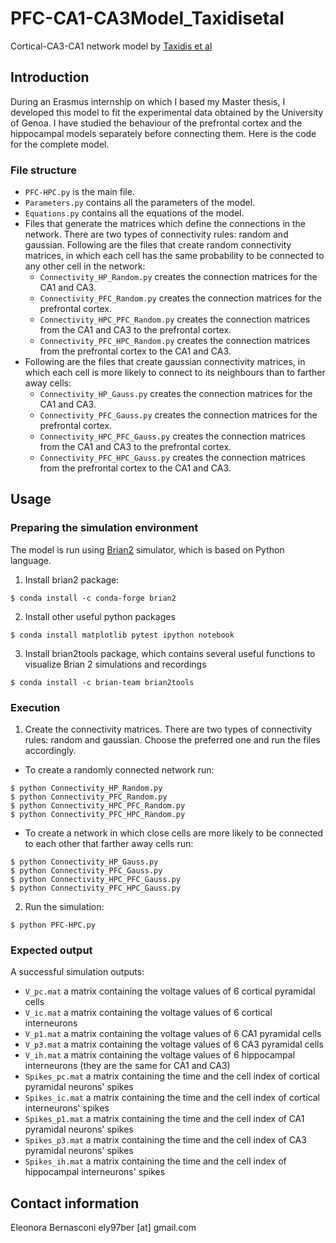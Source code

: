 # PFC-CA1-CA3Model_Taxidisetal
Cortical-CA3-CA1 network model by [Taxidis et al]

## Introduction
During an Erasmus internship on which I based my Master thesis, I developed this model to fit the experimental data obtained by the University of Genoa. 
I have studied the behaviour of the prefrontal cortex and the hippocampal models separately before connecting them. Here is the code for the complete model.

### File structure
- `PFC-HPC.py` is the main file.
- `Parameters.py` contains all the parameters of the model.
- `Equations.py` contains all the equations of the model.
- Files that generate the matrices which define the connections in the network. There are two types of connectivity rules: random and gaussian. Following are the files that create random connectivity matrices, in which each cell has the same probability to be connected to any other cell in the network:
    - `Connectivity_HP_Random.py` creates the connection matrices for the CA1 and CA3.
    - `Connectivity_PFC_Random.py` creates the connection matrices for the prefrontal cortex.
    - `Connectivity_HPC_PFC_Random.py` creates the connection matrices from the CA1 and CA3 to the prefrontal cortex.
    - `Connectivity_PFC_HPC_Random.py` creates the connection matrices from the prefrontal cortex to the CA1 and CA3.
- Following are the files that create gaussian connectivity matrices, in which each cell is more likely to connect to its neighbours than to farther away cells:
    - `Connectivity_HP_Gauss.py` creates the connection matrices for the CA1 and CA3.
    - `Connectivity_PFC_Gauss.py` creates the connection matrices for the prefrontal cortex.
    - `Connectivity_HPC_PFC_Gauss.py` creates the connection matrices from the CA1 and CA3 to the prefrontal cortex.
    - `Connectivity_PFC_HPC_Gauss.py` creates the connection matrices from the prefrontal cortex to the CA1 and CA3.

## Usage

### Preparing the simulation environment

The model is run using [Brian2] simulator, which is based on Python language. 

1. Install brian2 package:
```
$ conda install -c conda-forge brian2
```

2. Install other useful python packages
```
$ conda install matplotlib pytest ipython notebook
```

3. Install brian2tools package, which contains several useful functions to visualize Brian 2 simulations and recordings
```
$ conda install -c brian-team brian2tools
```

### Execution

1. Create the connectivity matrices. There are two types of connectivity rules: random and gaussian. Choose the preferred one and run the files accordingly.
- To create a randomly connected network run:
```
$ python Connectivity_HP_Random.py
$ python Connectivity_PFC_Random.py
$ python Connectivity_HPC_PFC_Random.py
$ python Connectivity_PFC_HPC_Random.py
```
- To create a network in which close cells are more likely to be connected to each other that farther away cells run:
```
$ python Connectivity_HP_Gauss.py
$ python Connectivity_PFC_Gauss.py
$ python Connectivity_HPC_PFC_Gauss.py
$ python Connectivity_PFC_HPC_Gauss.py
```

2. Run the simulation:
```
$ python PFC-HPC.py
```
### Expected output
A successful simulation outputs:
- `V_pc.mat` a matrix containing the voltage values of 6 cortical pyramidal cells 
- `V_ic.mat` a matrix containing the voltage values of 6 cortical interneurons 
- `V_p1.mat` a matrix containing the voltage values of 6 CA1 pyramidal cells 
- `V_p3.mat` a matrix containing the voltage values of 6 CA3 pyramidal cells 
- `V_ih.mat` a matrix containing the voltage values of 6 hippocampal interneurons (they are the same for CA1 and CA3)
- `Spikes_pc.mat` a matrix containing the time and the cell index of cortical pyramidal neurons' spikes
- `Spikes_ic.mat` a matrix containing the time and the cell index of cortical  interneurons' spikes
- `Spikes_p1.mat` a matrix containing the time and the cell index of CA1 pyramidal neurons' spikes
- `Spikes_p3.mat` a matrix containing the time and the cell index of CA3 pyramidal neurons' spikes
- `Spikes_ih.mat` a matrix containing the time and the cell index of hippocampal interneurons' spikes

## Contact information

Eleonora Bernasconi ely97ber [at] gmail.com

<!-- simulators -->
[BRIAN2]: https://brian2.readthedocs.io/en/stable/index.html
<!-- references -->
[Taxidis et al]: https://www.frontiersin.org/articles/10.3389/fncom.2013.00003/full
